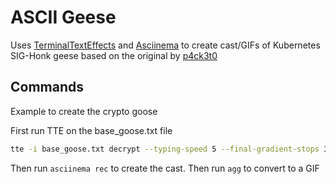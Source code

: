 # ASCII Geese

Uses [TerminalTextEffects](https://chrisbuilds.github.io/terminaltexteffects/) and [Asciinema](https://docs.asciinema.org/) to create cast/GIFs of Kubernetes SIG-Honk geese based on the original by [p4ck3t0](https://github.com/p4ck3t0)


## Commands


Example to create the crypto goose

First run TTE on the base_goose.txt file
```bash
tte -i base_goose.txt decrypt --typing-speed 5 --final-gradient-stops 326CE5
```

Then run `asciinema rec` to create the cast. Then run `agg` to convert to a GIF
